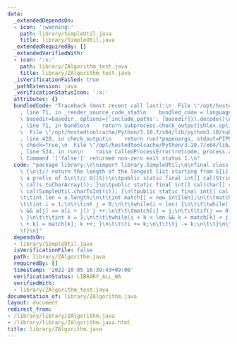 ```yaml
---
data:
  _extendedDependsOn:
  - icon: ':warning:'
    path: library/SimpleUtil.java
    title: library/SimpleUtil.java
  _extendedRequiredBy: []
  _extendedVerifiedWith:
  - icon: ':x:'
    path: library/ZAlgorithm_test.java
    title: library/ZAlgorithm_test.java
  _isVerificationFailed: true
  _pathExtension: java
  _verificationStatusIcon: ':x:'
  attributes: {}
  bundledCode: "Traceback (most recent call last):\n  File \"/opt/hostedtoolcache/Python/3.10.7/x64/lib/python3.10/site-packages/onlinejudge_verify/documentation/build.py\"\
    , line 71, in _render_source_code_stat\n    bundled_code = language.bundle(stat.path,\
    \ basedir=basedir, options={'include_paths': [basedir]}).decode()\n  File \"/opt/hostedtoolcache/Python/3.10.7/x64/lib/python3.10/site-packages/onlinejudge_verify/languages/user_defined.py\"\
    , line 71, in bundle\n    return subprocess.check_output(shlex.split(command))\n\
    \  File \"/opt/hostedtoolcache/Python/3.10.7/x64/lib/python3.10/subprocess.py\"\
    , line 420, in check_output\n    return run(*popenargs, stdout=PIPE, timeout=timeout,\
    \ check=True,\n  File \"/opt/hostedtoolcache/Python/3.10.7/x64/lib/python3.10/subprocess.py\"\
    , line 524, in run\n    raise CalledProcessError(retcode, process.args,\nsubprocess.CalledProcessError:\
    \ Command '['false']' returned non-zero exit status 1.\n"
  code: "package library;\n\nimport library.SimpleUtil;\n\nfinal class ZAlgolithm\
    \ {\n\t// return the length of the longest list starting from S[i] which is also\
    \ a prefix of S\n\t// O(|S|)\n\tpublic static final int[] cal(String s) { return\
    \ cal(s.toCharArray()); }\n\tpublic static final int[] cal(char[] c) { return\
    \ cal(SimpleUtil.charToInt(c)); }\n\tpublic static final int[] cal(int[] a) {\n\
    \t\tint len = a.length;\n\t\tint match[] = new int[len];\n\t\tmatch[0] = len;\n\
    \t\tint i = 1;\n\t\tint j = 0;\n\t\twhile(i < len) {\n\t\t\twhile(i + j < len\
    \ && a[j] == a[i + j]) j ++;\n\t\t\tmatch[i] = j;\n\t\t\tif(j == 0) { i ++; continue;\
    \ }\n\t\t\tint k = 1;\n\t\t\twhile(i + k < len && k + match[k] < j) { match[i\
    \ + k] = match[k]; k ++; }\n\t\t\ti += k;\n\t\t\tj -= k;\n\t\t}\n\t\treturn match;\n\
    \t}\n}"
  dependsOn:
  - library/SimpleUtil.java
  isVerificationFile: false
  path: library/ZAlgorithm.java
  requiredBy: []
  timestamp: '2022-10-05 16:39:43+09:00'
  verificationStatus: LIBRARY_ALL_WA
  verifiedWith:
  - library/ZAlgorithm_test.java
documentation_of: library/ZAlgorithm.java
layout: document
redirect_from:
- /library/library/ZAlgorithm.java
- /library/library/ZAlgorithm.java.html
title: library/ZAlgorithm.java
---
```

